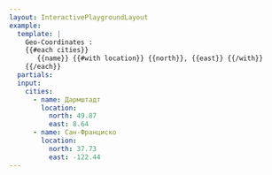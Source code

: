 ```yaml
---
layout: InteractivePlaygroundLayout
example:
  template: |
    Geo-Coordinates :
    {{#each cities}}
       {{name}} {{#with location}} {{north}}, {{east}} {{/with}}
    {{/each}}
  partials:
  input:
    cities:
      - name: Дармштадт
        location:
          north: 49.87
          east: 8.64
      - name: Сан-Франциско
        location:
          north: 37.73
          east: -122.44
---
```

